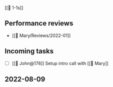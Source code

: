 [[🧑 1-1s]]
<!-- #use [[template/1-1-section]] -->
## Performance reviews
* [[🧑 Mary/Reviews/2022-01]]

## Incoming tasks
* [ ] [[🧑 John@178]] Setup intro call with [[🧑 Mary]]
<!-- /use -->


## 2022-08-09
